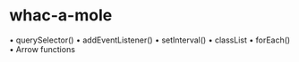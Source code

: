 # whac-a-mole
  • querySelector()
  • addEventListener()
  • setInterval()
  • classList
  • forEach()
  • Arrow functions

